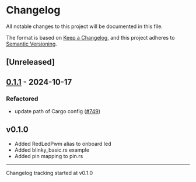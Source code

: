 # Changelog

All notable changes to this project will be documented in this file.

The format is based on [Keep a Changelog](https://keepachangelog.com/en/1.0.0/),
and this project adheres to [Semantic Versioning](https://semver.org/spec/v2.0.0.html).

## [Unreleased]

## [0.1.1](https://github.com/atsamd-rs/atsamd/compare/matrix_portal_m4-0.1.0...matrix_portal_m4-0.1.1) - 2024-10-17

### Refactored

- update path of Cargo config ([#749](https://github.com/atsamd-rs/atsamd/pull/749))

## v0.1.0

- Added RedLedPwm alias to onboard led
- Added blinky_basic.rs example
- Added pin mapping to pin.rs

---

Changelog tracking started at v0.1.0
